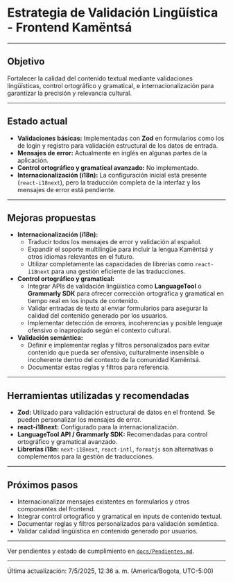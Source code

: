 # Estrategia de Validación Lingüística - Frontend Kamëntsá

---

## Objetivo

Fortalecer la calidad del contenido textual mediante validaciones lingüísticas, control ortográfico y gramatical, e internacionalización para garantizar la precisión y relevancia cultural.

---

## Estado actual

*   **Validaciones básicas:** Implementadas con **Zod** en formularios como los de login y registro para validación estructural de los datos de entrada.
*   **Mensajes de error:** Actualmente en inglés en algunas partes de la aplicación.
*   **Control ortográfico y gramatical avanzado:** No implementado.
*   **Internacionalización (i18n):** La configuración inicial está presente (`react-i18next`), pero la traducción completa de la interfaz y los mensajes de error está pendiente.

---

## Mejoras propuestas

*   **Internacionalización (i18n):**
    *   Traducir todos los mensajes de error y validación al español.
    *   Expandir el soporte multilingüe para incluir la lengua Kamëntsá y otros idiomas relevantes en el futuro.
    *   Utilizar completamente las capacidades de librerías como `react-i18next` para una gestión eficiente de las traducciones.
*   **Control ortográfico y gramatical:**
    *   Integrar APIs de validación lingüística como **LanguageTool** o **Grammarly SDK** para ofrecer corrección ortográfica y gramatical en tiempo real en los inputs de contenido.
    *   Validar entradas de texto al enviar formularios para asegurar la calidad del contenido generado por los usuarios.
    *   Implementar detección de errores, incoherencias y posible lenguaje ofensivo o inapropiado según el contexto cultural.
*   **Validación semántica:**
    *   Definir e implementar reglas y filtros personalizados para evitar contenido que pueda ser ofensivo, culturalmente insensible o incoherente dentro del contexto de la comunidad Kamëntsá.
    *   Documentar estas reglas y filtros para referencia.

---

## Herramientas utilizadas y recomendadas

*   **Zod:** Utilizado para validación estructural de datos en el frontend. Se pueden personalizar los mensajes de error.
*   **react-i18next:** Configurado para la internacionalización.
*   **LanguageTool API / Grammarly SDK:** Recomendadas para control ortográfico y gramatical avanzado.
*   **Librerías i18n:** `next-i18next`, `react-intl`, `formatjs` son alternativas o complementos para la gestión de traducciones.

---

## Próximos pasos

*   Internacionalizar mensajes existentes en formularios y otros componentes del frontend.
*   Integrar control ortográfico y gramatical en inputs de contenido textual.
*   Documentar reglas y filtros personalizados para validación semántica.
*   Validar calidad lingüística en contenido generado por usuarios.

---

Ver pendientes y estado de cumplimiento en [`docs/Pendientes.md`](./Pendientes.md).

---

Última actualización: 7/5/2025, 12:36 a. m. (America/Bogota, UTC-5:00)
